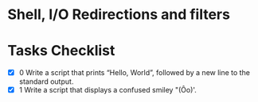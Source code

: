 # Shell, I/O Redirections and filters
# Tasks Checklist
- [x] 0 Write a script that prints “Hello, World”, followed by a new line to the standard output.
- [x] 1 Write a script that displays a confused smiley "(Ôo)'.
